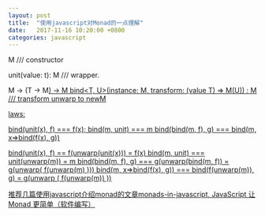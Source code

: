 ```yaml
---
layout: post
title:  "使用javascript对Monad的一点理解"
date:   2017-11-16 10:20:00 +0800
categories: javascript
---
```


M<T> /// constructor

unit<T>(value: t): M<T>  /// wrapper.

M<T> -> (T -> M<U>) -> M<U>
bind<T, U>(instance: M<T>, transform: (value T) => M(U)) : M<U>  /// transform unwarp to newM

laws:

bind(unit(x), f) === f(x);
bind(m, unit) === m
bind(bind(m, f), g) === bind(m, x=>bind(f(x), g))

bind(unit(x), f) == f(unwarp(unit(x))) = f(x)
bind(m, unit) === unit(unwarp(m)) = m
bind(bind(m, f), g) === g(unwarp(bind(m, f)) = g(unwarp( f(unwarp(m) )))
bind(m, x=>bind(f(x), g)) === bind(f(unwarp(m)), g)  = g(unwarp ( f(unwarp(m)) ))

推荐几篇使用javascript介绍monad的文章[monads-in-javascript][ref-1], [JavaScript 让 Monad 更简单（软件编写）][ref-2]

[ref-1]: https://curiosity-driven.org/monads-in-javascript
[ref-2]: https://juejin.im/post/59e55dbbf265da43333d7652
